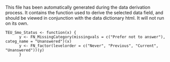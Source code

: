 This file has been automatically generated during the data derivation process.
It contains the function used to derive the selected data field, and should be viewed in conjunction with the data dictionary html.
It will not run on its own.


```
TEU_Smo_Status <- function(x) {
      y <- FN_MissingCategory(missingvals = c("Prefer not to answer"), categ_name = "Unanswered")(x)
      y <- FN_factor(levelorder = c("Never", "Previous", "Current", "Unanswered"))(y)
      }
```


